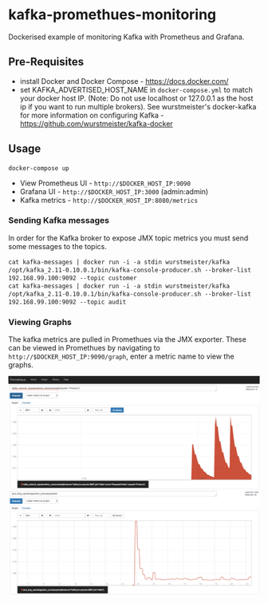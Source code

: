 # kafka-promethues-monitoring
Dockerised example of monitoring Kafka with Prometheus and Grafana.

## Pre-Requisites
* install Docker and Docker Compose - https://docs.docker.com/
* set KAFKA_ADVERTISED_HOST_NAME in `docker-compose.yml` to match your docker host IP.  (Note: Do not use localhost or 127.0.0.1 as the host ip if you want to run multiple brokers).  See wurstmeister's docker-kafka for more information on configuring Kafka - https://github.com/wurstmeister/kafka-docker

## Usage

```
docker-compose up
```

- View Prometheus UI - `http://$DOCKER_HOST_IP:9090`
- Grafana UI - `http://$DOCKER_HOST_IP:3000` (admin:admin)
- Kafka metrics - `http://$DOCKER_HOST_IP:8080/metrics`

### Sending Kafka messages
In order for the Kafka broker to expose JMX topic metrics you must send some messages to the topics.
```
cat kafka-messages | docker run -i -a stdin wurstmeister/kafka /opt/kafka_2.11-0.10.0.1/bin/kafka-console-producer.sh --broker-list 192.168.99.100:9092 --topic customer
cat kafka-messages | docker run -i -a stdin wurstmeister/kafka /opt/kafka_2.11-0.10.0.1/bin/kafka-console-producer.sh --broker-list 192.168.99.100:9092 --topic audit
```

### Viewing Graphs
The kafka metrics are pulled in Promethues via the JMX exporter.  These can be viewed in Promethues by navigating to `http://$DOCKER_HOST_IP:9090/graph`, enter a metric name to view the graphs.

![Prometheus UI](images/prometheus-ui.png?raw=true)
